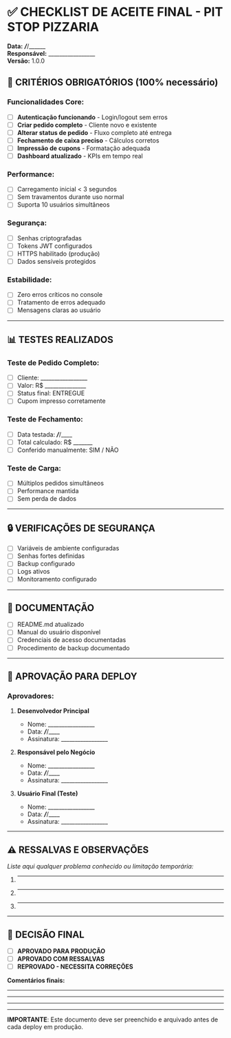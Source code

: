 # ✅ CHECKLIST DE ACEITE FINAL - PIT STOP PIZZARIA

**Data:** ___/___/______  
**Responsável:** _________________  
**Versão:** 1.0.0

## 🎯 CRITÉRIOS OBRIGATÓRIOS (100% necessário)

### Funcionalidades Core:
- [ ] **Autenticação funcionando** - Login/logout sem erros
- [ ] **Criar pedido completo** - Cliente novo e existente
- [ ] **Alterar status de pedido** - Fluxo completo até entrega
- [ ] **Fechamento de caixa preciso** - Cálculos corretos
- [ ] **Impressão de cupons** - Formatação adequada
- [ ] **Dashboard atualizado** - KPIs em tempo real

### Performance:
- [ ] Carregamento inicial < 3 segundos
- [ ] Sem travamentos durante uso normal
- [ ] Suporta 10 usuários simultâneos

### Segurança:
- [ ] Senhas criptografadas
- [ ] Tokens JWT configurados
- [ ] HTTPS habilitado (produção)
- [ ] Dados sensíveis protegidos

### Estabilidade:
- [ ] Zero erros críticos no console
- [ ] Tratamento de erros adequado
- [ ] Mensagens claras ao usuário

---

## 📊 TESTES REALIZADOS

### Teste de Pedido Completo:
- [ ] Cliente: _________________
- [ ] Valor: R$ _______________
- [ ] Status final: ENTREGUE
- [ ] Cupom impresso corretamente

### Teste de Fechamento:
- [ ] Data testada: ___/___/____
- [ ] Total calculado: R$ _______
- [ ] Conferido manualmente: SIM / NÃO

### Teste de Carga:
- [ ] Múltiplos pedidos simultâneos
- [ ] Performance mantida
- [ ] Sem perda de dados

---

## 🔒 VERIFICAÇÕES DE SEGURANÇA

- [ ] Variáveis de ambiente configuradas
- [ ] Senhas fortes definidas
- [ ] Backup configurado
- [ ] Logs ativos
- [ ] Monitoramento configurado

---

## 📝 DOCUMENTAÇÃO

- [ ] README.md atualizado
- [ ] Manual do usuário disponível
- [ ] Credenciais de acesso documentadas
- [ ] Procedimento de backup documentado

---

## 🚀 APROVAÇÃO PARA DEPLOY

### Aprovadores:
1. **Desenvolvedor Principal**
   - Nome: _________________
   - Data: ___/___/____
   - Assinatura: _________________

2. **Responsável pelo Negócio**
   - Nome: _________________
   - Data: ___/___/____
   - Assinatura: _________________

3. **Usuário Final (Teste)**
   - Nome: _________________
   - Data: ___/___/____
   - Assinatura: _________________

---

## ⚠️ RESSALVAS E OBSERVAÇÕES

_Liste aqui qualquer problema conhecido ou limitação temporária:_

1. _________________________________
2. _________________________________
3. _________________________________

---

## 🎯 DECISÃO FINAL

- [ ] **APROVADO PARA PRODUÇÃO**
- [ ] **APROVADO COM RESSALVAS**
- [ ] **REPROVADO - NECESSITA CORREÇÕES**

**Comentários finais:**
_________________________________________________________________
_________________________________________________________________
_________________________________________________________________

---

**IMPORTANTE**: Este documento deve ser preenchido e arquivado antes de cada deploy em produção. 